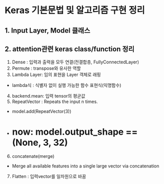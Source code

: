 # Keras 기본문법 및 알고리즘 구현 정리  

## 1. Input Layer, Model 클래스  



## 2. attention관련 keras class/function 정리  

1. Dense : 입력과 출력을 모두 연결(전결합층, FullyConnectedLayer)  
2. Permute : transpose와 유사한 역할  
3. Lambda Layer: 임의 표현을 Layer 객체로 래핑  
 - lambda식 : 식별자 없이 실행 가능한 함수 표현식(익명함수)  
4. backend.mean: 입력 tensor의 평균값  
5. RepeatVector : Repeats the input n times.  
- model.add(RepeatVector(3))  
- # now: model.output_shape == (None, 3, 32)  
6. concatenate(merge)  
- Merge all available features into a single large vector via concatenation  
7. Flatten : 입력vector를 일차원으로 바꿈  
  
  
